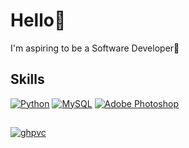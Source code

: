 # Hello👋
I'm aspiring to be a Software Developer🥇

## Skills
[![Python](https://img.shields.io/badge/python-3670A0?style=for-the-badge&logo=python&logoColor=ffdd54)](https://github.com/Nadir-Bk)
[![MySQL](https://img.shields.io/badge/mysql-4479A1.svg?style=for-the-badge&logo=mysql&logoColor=white)](https://github.com/Nadir-Bk)
[![Adobe Photoshop](https://img.shields.io/badge/adobe%20photoshop-%2331A8FF.svg?style=for-the-badge&logo=adobe%20photoshop&logoColor=white)](https://github.com/Nadir-Bk)
##
[![ghpvc](https://komarev.com/ghpvc/?username=Nadir-Bk&color=blueviolet)](https://github.com/Nadir-Bk)

